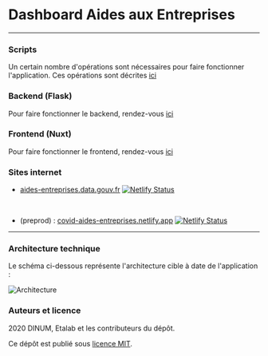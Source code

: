 # Dashboard Aides aux Entreprises

----------------

### Scripts

Un certain nombre d'opérations sont nécessaires pour faire fonctionner l'application. Ces opérations sont décrites [ici](scripts/README.md)

### Backend (Flask)

Pour faire fonctionner le backend, rendez-vous [ici](backend/README.md)


### Frontend (Nuxt)

Pour faire fonctionner le frontend, rendez-vous [ici](frontend/README.md)

### Sites internet

- [aides-entreprises.data.gouv.fr][site_prod]
[![Netlify Status](https://api.netlify.com/api/v1/badges/f09c4d46-99a4-4fdf-8c4a-34b38f4d6a26/deploy-status)](https://app.netlify.com/sites/aides-entreprises-covid19/deploys)

<br>

- (preprod) : [covid-aides-entreprises.netlify.app][site_preprod]
[![Netlify Status](https://api.netlify.com/api/v1/badges/71e2942d-961b-4f06-8ac3-8dc73dceb6ee/deploy-status)](https://app.netlify.com/sites/covid-aides-entreprises/deploys)

----------

### Architecture technique

Le schéma ci-dessous représente l'architecture cible à date de l'application :

![Architecture](screenshots/architecture.png)



[site_prod]: https://aides-entreprises.data.gouv.fr/
[site_preprod]: https://covid-aides-entreprises.netlify.app

### Auteurs et licence

2020 DINUM, Etalab et les contributeurs du dépôt.

Ce dépôt est publié sous [licence MIT](LICENSE).
